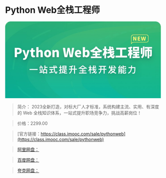 # Python Web全栈工程师

![img](../../assets/6436276f082bf52606960344.jpg)

> 简介： 2023全新打造，对标大厂人才标准，系统构建主流、实用、有深度的 Web 全栈知识体系，一站式提升职场竞争力，挑战高薪岗位！

> 价格：2299.00

> [官方链接：https://class.imooc.com/sale/pythonweb](https://class.imooc.com/sale/pythonweb)

> [阿里网盘：]()

> [百度网盘：]()

> [夸克网盘：]()
